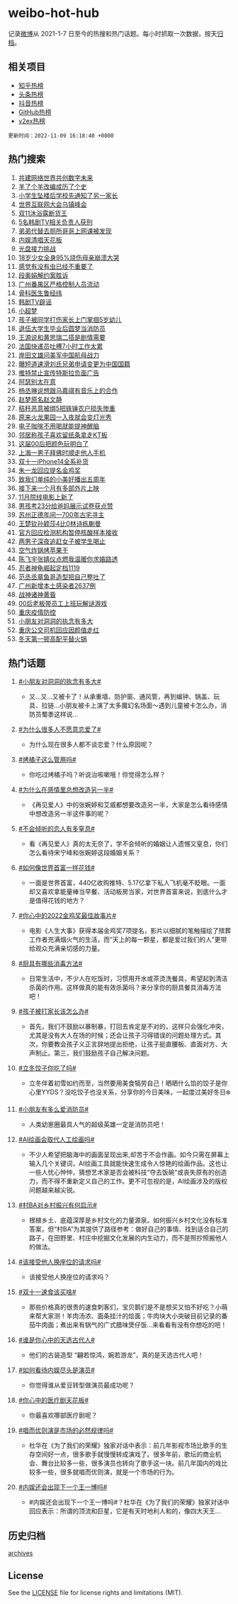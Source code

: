 # weibo-hot-hub

记录[微博](https://www.weibo.com)从 2021-1-7 日至今的热搜和热门话题。每小时抓取一次数据，按天[归档](archives)。

## 相关项目

- [知乎热榜](https://github.com/lonnyzhang423/zhihu-hot-hub)
- [头条热榜](https://github.com/lonnyzhang423/toutiao-hot-hub)
- [抖音热榜](https://github.com/lonnyzhang423/douyin-hot-hub)
- [GitHub热榜](https://github.com/lonnyzhang423/github-hot-hub)
- [v2ex热榜](https://github.com/lonnyzhang423/v2ex-hot-hub)


`更新时间：2022-11-09 16:18:40 +0800`

## 热门搜索

1. [共建网络世界共创数字未来](https://m.weibo.cn/search?containerid=100103type%3D1%26t%3D10%26q%3D%23%E5%85%B1%E5%BB%BA%E7%BD%91%E7%BB%9C%E4%B8%96%E7%95%8C%E5%85%B1%E5%88%9B%E6%95%B0%E5%AD%97%E6%9C%AA%E6%9D%A5%23&stream_entry_id=51&isnewpage=1&extparam=seat%3D1%26c_type%3D51%26filter_type%3Drealtimehot%26pos%3D0%26cate%3D10103%26dgr%3D0%26display_time%3D1667981919%26pre_seqid%3D1667981919201039923265&luicode=10000011&lfid=106003type%253D25%2526t%253D3%2526disable_hot%253D1%2526filter_type%253Drealtimehot)
1. [羊了个羊改编成历了个史](https://m.weibo.cn/search?containerid=100103type%3D1%26t%3D10%26q%3D%23%E7%BE%8A%E4%BA%86%E4%B8%AA%E7%BE%8A%E6%94%B9%E7%BC%96%E6%88%90%E5%8E%86%E4%BA%86%E4%B8%AA%E5%8F%B2%23&stream_entry_id=31&isnewpage=1&extparam=seat%3D1%26c_type%3D31%26filter_type%3Drealtimehot%26pos%3D0%26band_rank%3D1%26q%3D%2523%25E7%25BE%258A%25E4%25BA%2586%25E4%25B8%25AA%25E7%25BE%258A%25E6%2594%25B9%25E7%25BC%2596%25E6%2588%2590%25E5%258E%2586%25E4%25BA%2586%25E4%25B8%25AA%25E5%258F%25B2%2523%26dgr%3D0%26realpos%3D1%26flag%3D1%26cate%3D5001%26lcate%3D5001%26display_time%3D1667981919%26pre_seqid%3D1667981919201039923265&luicode=10000011&lfid=106003type%253D25%2526t%253D3%2526disable_hot%253D1%2526filter_type%253Drealtimehot)
1. [小学生坠楼后学校先通知了另一家长](https://m.weibo.cn/search?containerid=100103type%3D1%26t%3D10%26q%3D%23%E5%B0%8F%E5%AD%A6%E7%94%9F%E5%9D%A0%E6%A5%BC%E5%90%8E%E5%AD%A6%E6%A0%A1%E5%85%88%E9%80%9A%E7%9F%A5%E4%BA%86%E5%8F%A6%E4%B8%80%E5%AE%B6%E9%95%BF%23&stream_entry_id=31&isnewpage=1&extparam=seat%3D1%26c_type%3D31%26filter_type%3Drealtimehot%26pos%3D1%26band_rank%3D2%26q%3D%2523%25E5%25B0%258F%25E5%25AD%25A6%25E7%2594%259F%25E5%259D%25A0%25E6%25A5%25BC%25E5%2590%258E%25E5%25AD%25A6%25E6%25A0%25A1%25E5%2585%2588%25E9%2580%259A%25E7%259F%25A5%25E4%25BA%2586%25E5%258F%25A6%25E4%25B8%2580%25E5%25AE%25B6%25E9%2595%25BF%2523%26dgr%3D0%26realpos%3D2%26flag%3D1%26cate%3D5001%26lcate%3D5001%26display_time%3D1667981919%26pre_seqid%3D1667981919201039923265&luicode=10000011&lfid=106003type%253D25%2526t%253D3%2526disable_hot%253D1%2526filter_type%253Drealtimehot)
1. [世界互联网大会乌镇峰会](https://m.weibo.cn/search?containerid=100103type%3D1%26t%3D10%26q%3D%23%E4%B8%96%E7%95%8C%E4%BA%92%E8%81%94%E7%BD%91%E5%A4%A7%E4%BC%9A%E4%B9%8C%E9%95%87%E5%B3%B0%E4%BC%9A%23&stream_entry_id=31&isnewpage=1&extparam=seat%3D1%26c_type%3D31%26filter_type%3Drealtimehot%26pos%3D2%26band_rank%3D3%26q%3D%2523%25E4%25B8%2596%25E7%2595%258C%25E4%25BA%2592%25E8%2581%2594%25E7%25BD%2591%25E5%25A4%25A7%25E4%25BC%259A%25E4%25B9%258C%25E9%2595%2587%25E5%25B3%25B0%25E4%25BC%259A%2523%26dgr%3D0%26realpos%3D3%26flag%3D1%26cate%3D5001%26lcate%3D5001%26display_time%3D1667981919%26pre_seqid%3D1667981919201039923265&luicode=10000011&lfid=106003type%253D25%2526t%253D3%2526disable_hot%253D1%2526filter_type%253Drealtimehot)
1. [双11沐浴露断货王](https://m.weibo.cn/search?containerid=100103type%3D1%26t%3D10%26q%3D%23%E5%8F%8C11%E6%B2%90%E6%B5%B4%E9%9C%B2%E6%96%AD%E8%B4%A7%E7%8E%8B%23&stream_entry_id=31&isnewpage=1&extparam=seat%3D1%26c_type%3D31%26filter_type%3Drealtimehot%26topic_ad%3D1%26pos%3D3%26band_rank%3D4%26q%3D%2523%25E5%258F%258C11%25E6%25B2%2590%25E6%25B5%25B4%25E9%259C%25B2%25E6%2596%25AD%25E8%25B4%25A7%25E7%258E%258B%2523%26dgr%3D0%26adid%3D170886%26cate%3D5001%26lcate%3D5001%26display_time%3D1667981919%26pre_seqid%3D1667981919201039923265&luicode=10000011&lfid=106003type%253D25%2526t%253D3%2526disable_hot%253D1%2526filter_type%253Drealtimehot)
1. [5名韩剧TV相关负责人获刑](https://m.weibo.cn/search?containerid=100103type%3D1%26t%3D10%26q%3D%235%E5%90%8D%E9%9F%A9%E5%89%A7TV%E7%9B%B8%E5%85%B3%E8%B4%9F%E8%B4%A3%E4%BA%BA%E8%8E%B7%E5%88%91%23&stream_entry_id=31&isnewpage=1&extparam=seat%3D1%26c_type%3D31%26filter_type%3Drealtimehot%26pos%3D4%26band_rank%3D4%26q%3D%25235%25E5%2590%258D%25E9%259F%25A9%25E5%2589%25A7TV%25E7%259B%25B8%25E5%2585%25B3%25E8%25B4%259F%25E8%25B4%25A3%25E4%25BA%25BA%25E8%258E%25B7%25E5%2588%2591%2523%26dgr%3D0%26realpos%3D4%26flag%3D2%26cate%3D5001%26lcate%3D5001%26display_time%3D1667981919%26pre_seqid%3D1667981919201039923265&luicode=10000011&lfid=106003type%253D25%2526t%253D3%2526disable_hot%253D1%2526filter_type%253Drealtimehot)
1. [弟弟代替去厕所哥哥上网课被发现](https://m.weibo.cn/search?containerid=100103type%3D1%26t%3D10%26q%3D%23%E5%BC%9F%E5%BC%9F%E4%BB%A3%E6%9B%BF%E5%8E%BB%E5%8E%95%E6%89%80%E5%93%A5%E5%93%A5%E4%B8%8A%E7%BD%91%E8%AF%BE%E8%A2%AB%E5%8F%91%E7%8E%B0%23&stream_entry_id=31&isnewpage=1&extparam=seat%3D1%26c_type%3D31%26filter_type%3Drealtimehot%26pos%3D5%26band_rank%3D5%26q%3D%2523%25E5%25BC%259F%25E5%25BC%259F%25E4%25BB%25A3%25E6%259B%25BF%25E5%258E%25BB%25E5%258E%2595%25E6%2589%2580%25E5%2593%25A5%25E5%2593%25A5%25E4%25B8%258A%25E7%25BD%2591%25E8%25AF%25BE%25E8%25A2%25AB%25E5%258F%2591%25E7%258E%25B0%2523%26dgr%3D0%26realpos%3D5%26flag%3D1%26cate%3D5001%26lcate%3D5001%26display_time%3D1667981919%26pre_seqid%3D1667981919201039923265&luicode=10000011&lfid=106003type%253D25%2526t%253D3%2526disable_hot%253D1%2526filter_type%253Drealtimehot)
1. [内娱清唱天花板](https://m.weibo.cn/search?containerid=100103type%3D1%26t%3D10%26q%3D%23%E5%86%85%E5%A8%B1%E6%B8%85%E5%94%B1%E5%A4%A9%E8%8A%B1%E6%9D%BF%23&stream_entry_id=31&isnewpage=1&extparam=seat%3D1%26c_type%3D31%26filter_type%3Drealtimehot%26pos%3D6%26band_rank%3D6%26q%3D%2523%25E5%2586%2585%25E5%25A8%25B1%25E6%25B8%2585%25E5%2594%25B1%25E5%25A4%25A9%25E8%258A%25B1%25E6%259D%25BF%2523%26dgr%3D0%26realpos%3D6%26flag%3D0%26cate%3D5001%26lcate%3D5001%26display_time%3D1667981919%26pre_seqid%3D1667981919201039923265&luicode=10000011&lfid=106003type%253D25%2526t%253D3%2526disable_hot%253D1%2526filter_type%253Drealtimehot)
1. [光盘接力挑战](https://m.weibo.cn/search?containerid=100103type%3D1%26t%3D10%26q%3D%23%E5%85%89%E7%9B%98%E6%8E%A5%E5%8A%9B%E6%8C%91%E6%88%98%23&stream_entry_id=31&isnewpage=1&extparam=seat%3D1%26c_type%3D31%26filter_type%3Drealtimehot%26pos%3D7%26band_rank%3D7%26q%3D%2523%25E5%2585%2589%25E7%259B%2598%25E6%258E%25A5%25E5%258A%259B%25E6%258C%2591%25E6%2588%2598%2523%26dgr%3D0%26adid%3D170822%26cate%3D5001%26lcate%3D5001%26display_time%3D1667981919%26pre_seqid%3D1667981919201039923265&luicode=10000011&lfid=106003type%253D25%2526t%253D3%2526disable_hot%253D1%2526filter_type%253Drealtimehot)
1. [18岁少女全身95%烧伤母亲崩溃大哭](https://m.weibo.cn/search?containerid=100103type%3D1%26t%3D10%26q%3D18%E5%B2%81%E5%B0%91%E5%A5%B3%E5%85%A8%E8%BA%AB95%25%E7%83%A7%E4%BC%A4%E6%AF%8D%E4%BA%B2%E5%B4%A9%E6%BA%83%E5%A4%A7%E5%93%AD&stream_entry_id=31&isnewpage=1&extparam=seat%3D1%26c_type%3D31%26filter_type%3Drealtimehot%26pos%3D8%26band_rank%3D7%26q%3D18%25E5%25B2%2581%25E5%25B0%2591%25E5%25A5%25B3%25E5%2585%25A8%25E8%25BA%25AB95%2525%25E7%2583%25A7%25E4%25BC%25A4%25E6%25AF%258D%25E4%25BA%25B2%25E5%25B4%25A9%25E6%25BA%2583%25E5%25A4%25A7%25E5%2593%25AD%26dgr%3D0%26realpos%3D7%26flag%3D0%26cate%3D5001%26lcate%3D5001%26display_time%3D1667981919%26pre_seqid%3D1667981919201039923265&luicode=10000011&lfid=106003type%253D25%2526t%253D3%2526disable_hot%253D1%2526filter_type%253Drealtimehot)
1. [感觉有没有虫已经不重要了](https://m.weibo.cn/search?containerid=100103type%3D1%26t%3D10%26q%3D%23%E6%84%9F%E8%A7%89%E6%9C%89%E6%B2%A1%E6%9C%89%E8%99%AB%E5%B7%B2%E7%BB%8F%E4%B8%8D%E9%87%8D%E8%A6%81%E4%BA%86%23&stream_entry_id=31&isnewpage=1&extparam=seat%3D1%26c_type%3D31%26filter_type%3Drealtimehot%26pos%3D9%26band_rank%3D8%26q%3D%2523%25E6%2584%259F%25E8%25A7%2589%25E6%259C%2589%25E6%25B2%25A1%25E6%259C%2589%25E8%2599%25AB%25E5%25B7%25B2%25E7%25BB%258F%25E4%25B8%258D%25E9%2587%258D%25E8%25A6%2581%25E4%25BA%2586%2523%26dgr%3D0%26realpos%3D8%26flag%3D1%26cate%3D5001%26lcate%3D5001%26display_time%3D1667981919%26pre_seqid%3D1667981919201039923265&luicode=10000011&lfid=106003type%253D25%2526t%253D3%2526disable_hot%253D1%2526filter_type%253Drealtimehot)
1. [段奥娟解约案胜诉](https://m.weibo.cn/search?containerid=100103type%3D1%26t%3D10%26q%3D%23%E6%AE%B5%E5%A5%A5%E5%A8%9F%E8%A7%A3%E7%BA%A6%E6%A1%88%E8%83%9C%E8%AF%89%23&stream_entry_id=31&isnewpage=1&extparam=seat%3D1%26c_type%3D31%26filter_type%3Drealtimehot%26pos%3D10%26band_rank%3D9%26q%3D%2523%25E6%25AE%25B5%25E5%25A5%25A5%25E5%25A8%259F%25E8%25A7%25A3%25E7%25BA%25A6%25E6%25A1%2588%25E8%2583%259C%25E8%25AF%2589%2523%26dgr%3D0%26realpos%3D9%26flag%3D1%26cate%3D5001%26lcate%3D5001%26display_time%3D1667981919%26pre_seqid%3D1667981919201039923265&luicode=10000011&lfid=106003type%253D25%2526t%253D3%2526disable_hot%253D1%2526filter_type%253Drealtimehot)
1. [广州番禺区严格控制人员流动](https://m.weibo.cn/search?containerid=100103type%3D1%26t%3D10%26q%3D%E5%B9%BF%E5%B7%9E%E7%95%AA%E7%A6%BA%E5%8C%BA%E4%B8%A5%E6%A0%BC%E6%8E%A7%E5%88%B6%E4%BA%BA%E5%91%98%E6%B5%81%E5%8A%A8&stream_entry_id=31&isnewpage=1&extparam=seat%3D1%26c_type%3D31%26filter_type%3Drealtimehot%26pos%3D11%26band_rank%3D10%26q%3D%25E5%25B9%25BF%25E5%25B7%259E%25E7%2595%25AA%25E7%25A6%25BA%25E5%258C%25BA%25E4%25B8%25A5%25E6%25A0%25BC%25E6%258E%25A7%25E5%2588%25B6%25E4%25BA%25BA%25E5%2591%2598%25E6%25B5%2581%25E5%258A%25A8%26dgr%3D0%26realpos%3D10%26flag%3D1%26cate%3D5001%26lcate%3D5001%26display_time%3D1667981919%26pre_seqid%3D1667981919201039923265&luicode=10000011&lfid=106003type%253D25%2526t%253D3%2526disable_hot%253D1%2526filter_type%253Drealtimehot)
1. [骨科医生鲁经纬](https://m.weibo.cn/search?containerid=100103type%3D1%26t%3D10%26q%3D%23%E9%AA%A8%E7%A7%91%E5%8C%BB%E7%94%9F%E9%B2%81%E7%BB%8F%E7%BA%AC%23&stream_entry_id=31&isnewpage=1&extparam=seat%3D1%26c_type%3D31%26filter_type%3Drealtimehot%26pos%3D12%26band_rank%3D11%26q%3D%2523%25E9%25AA%25A8%25E7%25A7%2591%25E5%258C%25BB%25E7%2594%259F%25E9%25B2%2581%25E7%25BB%258F%25E7%25BA%25AC%2523%26dgr%3D0%26realpos%3D11%26flag%3D0%26cate%3D5001%26lcate%3D5001%26display_time%3D1667981919%26pre_seqid%3D1667981919201039923265&luicode=10000011&lfid=106003type%253D25%2526t%253D3%2526disable_hot%253D1%2526filter_type%253Drealtimehot)
1. [韩剧TV辟谣](https://m.weibo.cn/search?containerid=100103type%3D1%26t%3D10%26q%3D%23%E9%9F%A9%E5%89%A7TV%E8%BE%9F%E8%B0%A3%23&stream_entry_id=31&isnewpage=1&extparam=seat%3D1%26c_type%3D31%26filter_type%3Drealtimehot%26pos%3D13%26band_rank%3D12%26q%3D%2523%25E9%259F%25A9%25E5%2589%25A7TV%25E8%25BE%259F%25E8%25B0%25A3%2523%26dgr%3D0%26realpos%3D12%26flag%3D0%26cate%3D5001%26lcate%3D5001%26display_time%3D1667981919%26pre_seqid%3D1667981919201039923265&luicode=10000011&lfid=106003type%253D25%2526t%253D3%2526disable_hot%253D1%2526filter_type%253Drealtimehot)
1. [小超梦](https://m.weibo.cn/search?containerid=100103type%3D1%26t%3D10%26q%3D%E5%B0%8F%E8%B6%85%E6%A2%A6&stream_entry_id=31&isnewpage=1&extparam=seat%3D1%26c_type%3D31%26filter_type%3Drealtimehot%26pos%3D14%26band_rank%3D13%26q%3D%25E5%25B0%258F%25E8%25B6%2585%25E6%25A2%25A6%26dgr%3D0%26realpos%3D13%26flag%3D1%26cate%3D5001%26lcate%3D5001%26display_time%3D1667981919%26pre_seqid%3D1667981919201039923265&luicode=10000011&lfid=106003type%253D25%2526t%253D3%2526disable_hot%253D1%2526filter_type%253Drealtimehot)
1. [孩子被同学打伤家长上门掌掴5岁幼儿](https://m.weibo.cn/search?containerid=100103type%3D1%26t%3D10%26q%3D%23%E5%AD%A9%E5%AD%90%E8%A2%AB%E5%90%8C%E5%AD%A6%E6%89%93%E4%BC%A4%E5%AE%B6%E9%95%BF%E4%B8%8A%E9%97%A8%E6%8E%8C%E6%8E%B45%E5%B2%81%E5%B9%BC%E5%84%BF%23&stream_entry_id=31&isnewpage=1&extparam=seat%3D1%26c_type%3D31%26filter_type%3Drealtimehot%26pos%3D15%26band_rank%3D14%26q%3D%2523%25E5%25AD%25A9%25E5%25AD%2590%25E8%25A2%25AB%25E5%2590%258C%25E5%25AD%25A6%25E6%2589%2593%25E4%25BC%25A4%25E5%25AE%25B6%25E9%2595%25BF%25E4%25B8%258A%25E9%2597%25A8%25E6%258E%258C%25E6%258E%25B45%25E5%25B2%2581%25E5%25B9%25BC%25E5%2584%25BF%2523%26dgr%3D0%26realpos%3D14%26flag%3D0%26cate%3D5001%26lcate%3D5001%26display_time%3D1667981919%26pre_seqid%3D1667981919201039923265&luicode=10000011&lfid=106003type%253D25%2526t%253D3%2526disable_hot%253D1%2526filter_type%253Drealtimehot)
1. [退伍大学生毕业后圆梦当消防员](https://m.weibo.cn/search?containerid=100103type%3D1%26t%3D10%26q%3D%23%E9%80%80%E4%BC%8D%E5%A4%A7%E5%AD%A6%E7%94%9F%E6%AF%95%E4%B8%9A%E5%90%8E%E5%9C%86%E6%A2%A6%E5%BD%93%E6%B6%88%E9%98%B2%E5%91%98%23&stream_entry_id=31&isnewpage=1&extparam=seat%3D1%26c_type%3D31%26filter_type%3Drealtimehot%26pos%3D16%26band_rank%3D15%26q%3D%2523%25E9%2580%2580%25E4%25BC%258D%25E5%25A4%25A7%25E5%25AD%25A6%25E7%2594%259F%25E6%25AF%2595%25E4%25B8%259A%25E5%2590%258E%25E5%259C%2586%25E6%25A2%25A6%25E5%25BD%2593%25E6%25B6%2588%25E9%2598%25B2%25E5%2591%2598%2523%26dgr%3D0%26realpos%3D15%26flag%3D0%26adid%3D171388%26cate%3D5001%26lcate%3D5001%26display_time%3D1667981919%26pre_seqid%3D1667981919201039923265&luicode=10000011&lfid=106003type%253D25%2526t%253D3%2526disable_hot%253D1%2526filter_type%253Drealtimehot)
1. [王源说和黄思瑞二搭是剧情需要](https://m.weibo.cn/search?containerid=100103type%3D1%26t%3D10%26q%3D%23%E7%8E%8B%E6%BA%90%E8%AF%B4%E5%92%8C%E9%BB%84%E6%80%9D%E7%91%9E%E4%BA%8C%E6%90%AD%E6%98%AF%E5%89%A7%E6%83%85%E9%9C%80%E8%A6%81%23&stream_entry_id=31&isnewpage=1&extparam=seat%3D1%26c_type%3D31%26filter_type%3Drealtimehot%26pos%3D17%26band_rank%3D16%26q%3D%2523%25E7%258E%258B%25E6%25BA%2590%25E8%25AF%25B4%25E5%2592%258C%25E9%25BB%2584%25E6%2580%259D%25E7%2591%259E%25E4%25BA%258C%25E6%2590%25AD%25E6%2598%25AF%25E5%2589%25A7%25E6%2583%2585%25E9%259C%2580%25E8%25A6%2581%2523%26dgr%3D0%26realpos%3D16%26flag%3D1%26cate%3D5001%26lcate%3D5001%26display_time%3D1667981919%26pre_seqid%3D1667981919201039923265&luicode=10000011&lfid=106003type%253D25%2526t%253D3%2526disable_hot%253D1%2526filter_type%253Drealtimehot)
1. [法国快递员吐槽7小时工作太累](https://m.weibo.cn/search?containerid=100103type%3D1%26t%3D10%26q%3D%23%E6%B3%95%E5%9B%BD%E5%BF%AB%E9%80%92%E5%91%98%E5%90%90%E6%A7%BD7%E5%B0%8F%E6%97%B6%E5%B7%A5%E4%BD%9C%E5%A4%AA%E7%B4%AF%23&stream_entry_id=31&isnewpage=1&extparam=seat%3D1%26c_type%3D31%26filter_type%3Drealtimehot%26pos%3D18%26band_rank%3D17%26q%3D%2523%25E6%25B3%2595%25E5%259B%25BD%25E5%25BF%25AB%25E9%2580%2592%25E5%2591%2598%25E5%2590%2590%25E6%25A7%25BD7%25E5%25B0%258F%25E6%2597%25B6%25E5%25B7%25A5%25E4%25BD%259C%25E5%25A4%25AA%25E7%25B4%25AF%2523%26dgr%3D0%26realpos%3D17%26flag%3D0%26cate%3D5001%26lcate%3D5001%26display_time%3D1667981919%26pre_seqid%3D1667981919201039923265&luicode=10000011&lfid=106003type%253D25%2526t%253D3%2526disable_hot%253D1%2526filter_type%253Drealtimehot)
1. [岸田文雄问美军中国航母战力](https://m.weibo.cn/search?containerid=100103type%3D1%26t%3D10%26q%3D%23%E5%B2%B8%E7%94%B0%E6%96%87%E9%9B%84%E9%97%AE%E7%BE%8E%E5%86%9B%E4%B8%AD%E5%9B%BD%E8%88%AA%E6%AF%8D%E6%88%98%E5%8A%9B%23&stream_entry_id=31&isnewpage=1&extparam=seat%3D1%26c_type%3D31%26filter_type%3Drealtimehot%26pos%3D19%26band_rank%3D18%26q%3D%2523%25E5%25B2%25B8%25E7%2594%25B0%25E6%2596%2587%25E9%259B%2584%25E9%2597%25AE%25E7%25BE%258E%25E5%2586%259B%25E4%25B8%25AD%25E5%259B%25BD%25E8%2588%25AA%25E6%25AF%258D%25E6%2588%2598%25E5%258A%259B%2523%26dgr%3D0%26realpos%3D18%26flag%3D0%26cate%3D5001%26lcate%3D5001%26display_time%3D1667981919%26pre_seqid%3D1667981919201039923265&luicode=10000011&lfid=106003type%253D25%2526t%253D3%2526disable_hot%253D1%2526filter_type%253Drealtimehot)
1. [曝短道速滑刘氏兄弟申请变更为中国国籍](https://m.weibo.cn/search?containerid=100103type%3D1%26t%3D10%26q%3D%23%E6%9B%9D%E7%9F%AD%E9%81%93%E9%80%9F%E6%BB%91%E5%88%98%E6%B0%8F%E5%85%84%E5%BC%9F%E7%94%B3%E8%AF%B7%E5%8F%98%E6%9B%B4%E4%B8%BA%E4%B8%AD%E5%9B%BD%E5%9B%BD%E7%B1%8D%23&stream_entry_id=31&isnewpage=1&extparam=seat%3D1%26c_type%3D31%26filter_type%3Drealtimehot%26pos%3D20%26band_rank%3D19%26q%3D%2523%25E6%259B%259D%25E7%259F%25AD%25E9%2581%2593%25E9%2580%259F%25E6%25BB%2591%25E5%2588%2598%25E6%25B0%258F%25E5%2585%2584%25E5%25BC%259F%25E7%2594%25B3%25E8%25AF%25B7%25E5%258F%2598%25E6%259B%25B4%25E4%25B8%25BA%25E4%25B8%25AD%25E5%259B%25BD%25E5%259B%25BD%25E7%25B1%258D%2523%26dgr%3D0%26realpos%3D19%26flag%3D0%26cate%3D5001%26lcate%3D5001%26display_time%3D1667981919%26pre_seqid%3D1667981919201039923265&luicode=10000011&lfid=106003type%253D25%2526t%253D3%2526disable_hot%253D1%2526filter_type%253Drealtimehot)
1. [推特禁止宣传特斯拉负面广告](https://m.weibo.cn/search?containerid=100103type%3D1%26t%3D10%26q%3D%23%E6%8E%A8%E7%89%B9%E7%A6%81%E6%AD%A2%E5%AE%A3%E4%BC%A0%E7%89%B9%E6%96%AF%E6%8B%89%E8%B4%9F%E9%9D%A2%E5%B9%BF%E5%91%8A%23&stream_entry_id=31&isnewpage=1&extparam=seat%3D1%26c_type%3D31%26filter_type%3Drealtimehot%26pos%3D21%26band_rank%3D20%26q%3D%2523%25E6%258E%25A8%25E7%2589%25B9%25E7%25A6%2581%25E6%25AD%25A2%25E5%25AE%25A3%25E4%25BC%25A0%25E7%2589%25B9%25E6%2596%25AF%25E6%258B%2589%25E8%25B4%259F%25E9%259D%25A2%25E5%25B9%25BF%25E5%2591%258A%2523%26dgr%3D0%26realpos%3D20%26flag%3D0%26cate%3D5001%26lcate%3D5001%26display_time%3D1667981919%26pre_seqid%3D1667981919201039923265&luicode=10000011&lfid=106003type%253D25%2526t%253D3%2526disable_hot%253D1%2526filter_type%253Drealtimehot)
1. [阿瑟别太在意](https://m.weibo.cn/search?containerid=100103type%3D1%26t%3D10%26q%3D%23%E9%98%BF%E7%91%9F%E5%88%AB%E5%A4%AA%E5%9C%A8%E6%84%8F%23&stream_entry_id=31&isnewpage=1&extparam=seat%3D1%26c_type%3D31%26filter_type%3Drealtimehot%26pos%3D22%26band_rank%3D21%26q%3D%2523%25E9%2598%25BF%25E7%2591%259F%25E5%2588%25AB%25E5%25A4%25AA%25E5%259C%25A8%25E6%2584%258F%2523%26dgr%3D0%26realpos%3D21%26flag%3D1%26cate%3D5001%26lcate%3D5001%26display_time%3D1667981919%26pre_seqid%3D1667981919201039923265&luicode=10000011&lfid=106003type%253D25%2526t%253D3%2526disable_hot%253D1%2526filter_type%253Drealtimehot)
1. [杨丞琳说想跟马嘉祺有音乐上的合作](https://m.weibo.cn/search?containerid=100103type%3D1%26t%3D10%26q%3D%23%E6%9D%A8%E4%B8%9E%E7%90%B3%E8%AF%B4%E6%83%B3%E8%B7%9F%E9%A9%AC%E5%98%89%E7%A5%BA%E6%9C%89%E9%9F%B3%E4%B9%90%E4%B8%8A%E7%9A%84%E5%90%88%E4%BD%9C%23&stream_entry_id=31&isnewpage=1&extparam=seat%3D1%26c_type%3D31%26filter_type%3Drealtimehot%26pos%3D23%26band_rank%3D22%26q%3D%2523%25E6%259D%25A8%25E4%25B8%259E%25E7%2590%25B3%25E8%25AF%25B4%25E6%2583%25B3%25E8%25B7%259F%25E9%25A9%25AC%25E5%2598%2589%25E7%25A5%25BA%25E6%259C%2589%25E9%259F%25B3%25E4%25B9%2590%25E4%25B8%258A%25E7%259A%2584%25E5%2590%2588%25E4%25BD%259C%2523%26dgr%3D0%26realpos%3D22%26flag%3D1%26cate%3D5001%26lcate%3D5001%26display_time%3D1667981919%26pre_seqid%3D1667981919201039923265&luicode=10000011&lfid=106003type%253D25%2526t%253D3%2526disable_hot%253D1%2526filter_type%253Drealtimehot)
1. [赵梦原名赵文静](https://m.weibo.cn/search?containerid=100103type%3D1%26t%3D10%26q%3D%23%E8%B5%B5%E6%A2%A6%E5%8E%9F%E5%90%8D%E8%B5%B5%E6%96%87%E9%9D%99%23&stream_entry_id=31&isnewpage=1&extparam=seat%3D1%26c_type%3D31%26filter_type%3Drealtimehot%26pos%3D24%26band_rank%3D23%26q%3D%2523%25E8%25B5%25B5%25E6%25A2%25A6%25E5%258E%259F%25E5%2590%258D%25E8%25B5%25B5%25E6%2596%2587%25E9%259D%2599%2523%26dgr%3D0%26realpos%3D23%26flag%3D1%26cate%3D5001%26lcate%3D5001%26display_time%3D1667981919%26pre_seqid%3D1667981919201039923265&luicode=10000011&lfid=106003type%253D25%2526t%253D3%2526disable_hot%253D1%2526filter_type%253Drealtimehot)
1. [秸秆恶意被绑5把铁锤农户损失惨重](https://m.weibo.cn/search?containerid=100103type%3D1%26t%3D10%26q%3D%23%E7%A7%B8%E7%A7%86%E6%81%B6%E6%84%8F%E8%A2%AB%E7%BB%915%E6%8A%8A%E9%93%81%E9%94%A4%E5%86%9C%E6%88%B7%E6%8D%9F%E5%A4%B1%E6%83%A8%E9%87%8D%23&stream_entry_id=31&isnewpage=1&extparam=seat%3D1%26c_type%3D31%26filter_type%3Drealtimehot%26pos%3D25%26band_rank%3D24%26q%3D%2523%25E7%25A7%25B8%25E7%25A7%2586%25E6%2581%25B6%25E6%2584%258F%25E8%25A2%25AB%25E7%25BB%25915%25E6%258A%258A%25E9%2593%2581%25E9%2594%25A4%25E5%2586%259C%25E6%2588%25B7%25E6%258D%259F%25E5%25A4%25B1%25E6%2583%25A8%25E9%2587%258D%2523%26dgr%3D0%26realpos%3D24%26flag%3D0%26cate%3D5001%26lcate%3D5001%26display_time%3D1667981919%26pre_seqid%3D1667981919201039923265&luicode=10000011&lfid=106003type%253D25%2526t%253D3%2526disable_hot%253D1%2526filter_type%253Drealtimehot)
1. [原来火龙果园一入夜就会变灯光秀](https://m.weibo.cn/search?containerid=100103type%3D1%26t%3D10%26q%3D%23%E5%8E%9F%E6%9D%A5%E7%81%AB%E9%BE%99%E6%9E%9C%E5%9B%AD%E4%B8%80%E5%85%A5%E5%A4%9C%E5%B0%B1%E4%BC%9A%E5%8F%98%E7%81%AF%E5%85%89%E7%A7%80%23&stream_entry_id=31&isnewpage=1&extparam=seat%3D1%26c_type%3D31%26filter_type%3Drealtimehot%26pos%3D26%26band_rank%3D25%26q%3D%2523%25E5%258E%259F%25E6%259D%25A5%25E7%2581%25AB%25E9%25BE%2599%25E6%259E%259C%25E5%259B%25AD%25E4%25B8%2580%25E5%2585%25A5%25E5%25A4%259C%25E5%25B0%25B1%25E4%25BC%259A%25E5%258F%2598%25E7%2581%25AF%25E5%2585%2589%25E7%25A7%2580%2523%26dgr%3D0%26realpos%3D25%26flag%3D0%26cate%3D5001%26lcate%3D5001%26display_time%3D1667981919%26pre_seqid%3D1667981919201039923265&luicode=10000011&lfid=106003type%253D25%2526t%253D3%2526disable_hot%253D1%2526filter_type%253Drealtimehot)
1. [电子咖啡不用喝就能提神醒脑](https://m.weibo.cn/search?containerid=100103type%3D1%26t%3D10%26q%3D%23%E7%94%B5%E5%AD%90%E5%92%96%E5%95%A1%E4%B8%8D%E7%94%A8%E5%96%9D%E5%B0%B1%E8%83%BD%E6%8F%90%E7%A5%9E%E9%86%92%E8%84%91%23&stream_entry_id=31&isnewpage=1&extparam=seat%3D1%26c_type%3D31%26filter_type%3Drealtimehot%26pos%3D27%26band_rank%3D26%26q%3D%2523%25E7%2594%25B5%25E5%25AD%2590%25E5%2592%2596%25E5%2595%25A1%25E4%25B8%258D%25E7%2594%25A8%25E5%2596%259D%25E5%25B0%25B1%25E8%2583%25BD%25E6%258F%2590%25E7%25A5%259E%25E9%2586%2592%25E8%2584%2591%2523%26dgr%3D0%26realpos%3D26%26flag%3D1%26cate%3D5001%26lcate%3D5001%26display_time%3D1667981919%26pre_seqid%3D1667981919201039923265&luicode=10000011&lfid=106003type%253D25%2526t%253D3%2526disable_hot%253D1%2526filter_type%253Drealtimehot)
1. [邻居称孩子喜欢留纸条拿走KT板](https://m.weibo.cn/search?containerid=100103type%3D1%26t%3D10%26q%3D%23%E9%82%BB%E5%B1%85%E7%A7%B0%E5%AD%A9%E5%AD%90%E5%96%9C%E6%AC%A2%E7%95%99%E7%BA%B8%E6%9D%A1%E6%8B%BF%E8%B5%B0KT%E6%9D%BF%23&stream_entry_id=31&isnewpage=1&extparam=seat%3D1%26c_type%3D31%26filter_type%3Drealtimehot%26pos%3D28%26band_rank%3D27%26q%3D%2523%25E9%2582%25BB%25E5%25B1%2585%25E7%25A7%25B0%25E5%25AD%25A9%25E5%25AD%2590%25E5%2596%259C%25E6%25AC%25A2%25E7%2595%2599%25E7%25BA%25B8%25E6%259D%25A1%25E6%258B%25BF%25E8%25B5%25B0KT%25E6%259D%25BF%2523%26dgr%3D0%26realpos%3D27%26flag%3D1%26cate%3D5001%26lcate%3D5001%26display_time%3D1667981919%26pre_seqid%3D1667981919201039923265&luicode=10000011&lfid=106003type%253D25%2526t%253D3%2526disable_hot%253D1%2526filter_type%253Drealtimehot)
1. [这届00后把颜色玩明白了](https://m.weibo.cn/search?containerid=100103type%3D1%26t%3D10%26q%3D%23%E8%BF%99%E5%B1%8A00%E5%90%8E%E6%8A%8A%E9%A2%9C%E8%89%B2%E7%8E%A9%E6%98%8E%E7%99%BD%E4%BA%86%23&stream_entry_id=31&isnewpage=1&extparam=seat%3D1%26c_type%3D31%26filter_type%3Drealtimehot%26pos%3D29%26band_rank%3D28%26q%3D%2523%25E8%25BF%2599%25E5%25B1%258A00%25E5%2590%258E%25E6%258A%258A%25E9%25A2%259C%25E8%2589%25B2%25E7%258E%25A9%25E6%2598%258E%25E7%2599%25BD%25E4%25BA%2586%2523%26dgr%3D0%26realpos%3D28%26flag%3D1%26cate%3D5001%26lcate%3D5001%26display_time%3D1667981919%26pre_seqid%3D1667981919201039923265&luicode=10000011&lfid=106003type%253D25%2526t%253D3%2526disable_hot%253D1%2526filter_type%253Drealtimehot)
1. [上海一男子拜佛时顺走他人手机](https://m.weibo.cn/search?containerid=100103type%3D1%26t%3D10%26q%3D%23%E4%B8%8A%E6%B5%B7%E4%B8%80%E7%94%B7%E5%AD%90%E6%8B%9C%E4%BD%9B%E6%97%B6%E9%A1%BA%E8%B5%B0%E4%BB%96%E4%BA%BA%E6%89%8B%E6%9C%BA%23&stream_entry_id=31&isnewpage=1&extparam=seat%3D1%26c_type%3D31%26filter_type%3Drealtimehot%26pos%3D30%26band_rank%3D29%26q%3D%2523%25E4%25B8%258A%25E6%25B5%25B7%25E4%25B8%2580%25E7%2594%25B7%25E5%25AD%2590%25E6%258B%259C%25E4%25BD%259B%25E6%2597%25B6%25E9%25A1%25BA%25E8%25B5%25B0%25E4%25BB%2596%25E4%25BA%25BA%25E6%2589%258B%25E6%259C%25BA%2523%26dgr%3D0%26realpos%3D29%26flag%3D1%26cate%3D5001%26lcate%3D5001%26display_time%3D1667981919%26pre_seqid%3D1667981919201039923265&luicode=10000011&lfid=106003type%253D25%2526t%253D3%2526disable_hot%253D1%2526filter_type%253Drealtimehot)
1. [双十一iPhone14全系补货](https://m.weibo.cn/search?containerid=100103type%3D1%26t%3D10%26q%3D%23%E5%8F%8C%E5%8D%81%E4%B8%80iPhone14%E5%85%A8%E7%B3%BB%E8%A1%A5%E8%B4%A7%23&stream_entry_id=31&isnewpage=1&extparam=seat%3D1%26c_type%3D31%26filter_type%3Drealtimehot%26pos%3D31%26band_rank%3D30%26q%3D%2523%25E5%258F%258C%25E5%258D%2581%25E4%25B8%2580iPhone14%25E5%2585%25A8%25E7%25B3%25BB%25E8%25A1%25A5%25E8%25B4%25A7%2523%26dgr%3D0%26realpos%3D30%26flag%3D0%26cate%3D5001%26lcate%3D5001%26display_time%3D1667981919%26pre_seqid%3D1667981919201039923265&luicode=10000011&lfid=106003type%253D25%2526t%253D3%2526disable_hot%253D1%2526filter_type%253Drealtimehot)
1. [朱一龙回应提名金鸡奖](https://m.weibo.cn/search?containerid=100103type%3D1%26t%3D10%26q%3D%23%E6%9C%B1%E4%B8%80%E9%BE%99%E5%9B%9E%E5%BA%94%E6%8F%90%E5%90%8D%E9%87%91%E9%B8%A1%E5%A5%96%23&stream_entry_id=31&isnewpage=1&extparam=seat%3D1%26c_type%3D31%26filter_type%3Drealtimehot%26pos%3D32%26band_rank%3D31%26q%3D%2523%25E6%259C%25B1%25E4%25B8%2580%25E9%25BE%2599%25E5%259B%259E%25E5%25BA%2594%25E6%258F%2590%25E5%2590%258D%25E9%2587%2591%25E9%25B8%25A1%25E5%25A5%2596%2523%26dgr%3D0%26realpos%3D31%26flag%3D0%26cate%3D5001%26lcate%3D5001%26display_time%3D1667981919%26pre_seqid%3D1667981919201039923265&luicode=10000011&lfid=106003type%253D25%2526t%253D3%2526disable_hot%253D1%2526filter_type%253Drealtimehot)
1. [致我们单纯的小美好播出五周年](https://m.weibo.cn/search?containerid=100103type%3D1%26t%3D10%26q%3D%23%E8%87%B4%E6%88%91%E4%BB%AC%E5%8D%95%E7%BA%AF%E7%9A%84%E5%B0%8F%E7%BE%8E%E5%A5%BD%E6%92%AD%E5%87%BA%E4%BA%94%E5%91%A8%E5%B9%B4%23&stream_entry_id=31&isnewpage=1&extparam=seat%3D1%26c_type%3D31%26filter_type%3Drealtimehot%26pos%3D33%26band_rank%3D32%26q%3D%2523%25E8%2587%25B4%25E6%2588%2591%25E4%25BB%25AC%25E5%258D%2595%25E7%25BA%25AF%25E7%259A%2584%25E5%25B0%258F%25E7%25BE%258E%25E5%25A5%25BD%25E6%2592%25AD%25E5%2587%25BA%25E4%25BA%2594%25E5%2591%25A8%25E5%25B9%25B4%2523%26dgr%3D0%26realpos%3D32%26flag%3D1%26cate%3D5001%26lcate%3D5001%26display_time%3D1667981919%26pre_seqid%3D1667981919201039923265&luicode=10000011&lfid=106003type%253D25%2526t%253D3%2526disable_hot%253D1%2526filter_type%253Drealtimehot)
1. [接下来一个月有多部外片上映](https://m.weibo.cn/search?containerid=100103type%3D1%26t%3D10%26q%3D%23%E6%8E%A5%E4%B8%8B%E6%9D%A5%E4%B8%80%E4%B8%AA%E6%9C%88%E6%9C%89%E5%A4%9A%E9%83%A8%E5%A4%96%E7%89%87%E4%B8%8A%E6%98%A0%23&stream_entry_id=31&isnewpage=1&extparam=seat%3D1%26c_type%3D31%26filter_type%3Drealtimehot%26pos%3D34%26band_rank%3D33%26q%3D%2523%25E6%258E%25A5%25E4%25B8%258B%25E6%259D%25A5%25E4%25B8%2580%25E4%25B8%25AA%25E6%259C%2588%25E6%259C%2589%25E5%25A4%259A%25E9%2583%25A8%25E5%25A4%2596%25E7%2589%2587%25E4%25B8%258A%25E6%2598%25A0%2523%26dgr%3D0%26realpos%3D33%26flag%3D1%26cate%3D5001%26lcate%3D5001%26display_time%3D1667981919%26pre_seqid%3D1667981919201039923265&luicode=10000011&lfid=106003type%253D25%2526t%253D3%2526disable_hot%253D1%2526filter_type%253Drealtimehot)
1. [11月院线电影上新了](https://m.weibo.cn/search?containerid=100103type%3D1%26t%3D10%26q%3D%2311%E6%9C%88%E9%99%A2%E7%BA%BF%E7%94%B5%E5%BD%B1%E4%B8%8A%E6%96%B0%E4%BA%86%23&stream_entry_id=31&isnewpage=1&extparam=seat%3D1%26c_type%3D31%26filter_type%3Drealtimehot%26pos%3D35%26band_rank%3D34%26q%3D%252311%25E6%259C%2588%25E9%2599%25A2%25E7%25BA%25BF%25E7%2594%25B5%25E5%25BD%25B1%25E4%25B8%258A%25E6%2596%25B0%25E4%25BA%2586%2523%26dgr%3D0%26realpos%3D34%26flag%3D1%26cate%3D5001%26lcate%3D5001%26display_time%3D1667981919%26pre_seqid%3D1667981919201039923265&luicode=10000011&lfid=106003type%253D25%2526t%253D3%2526disable_hot%253D1%2526filter_type%253Drealtimehot)
1. [男孩考23分给爸妈展示试卷获点赞](https://m.weibo.cn/search?containerid=100103type%3D1%26t%3D10%26q%3D%23%E7%94%B7%E5%AD%A9%E8%80%8323%E5%88%86%E7%BB%99%E7%88%B8%E5%A6%88%E5%B1%95%E7%A4%BA%E8%AF%95%E5%8D%B7%E8%8E%B7%E7%82%B9%E8%B5%9E%23&stream_entry_id=31&isnewpage=1&extparam=seat%3D1%26c_type%3D31%26filter_type%3Drealtimehot%26pos%3D36%26band_rank%3D35%26q%3D%2523%25E7%2594%25B7%25E5%25AD%25A9%25E8%2580%258323%25E5%2588%2586%25E7%25BB%2599%25E7%2588%25B8%25E5%25A6%2588%25E5%25B1%2595%25E7%25A4%25BA%25E8%25AF%2595%25E5%258D%25B7%25E8%258E%25B7%25E7%2582%25B9%25E8%25B5%259E%2523%26dgr%3D0%26realpos%3D35%26flag%3D0%26cate%3D5001%26lcate%3D5001%26display_time%3D1667981919%26pre_seqid%3D1667981919201039923265&luicode=10000011&lfid=106003type%253D25%2526t%253D3%2526disable_hot%253D1%2526filter_type%253Drealtimehot)
1. [苏州正德年间一700年古宅寻主](https://m.weibo.cn/search?containerid=100103type%3D1%26t%3D10%26q%3D%23%E8%8B%8F%E5%B7%9E%E6%AD%A3%E5%BE%B7%E5%B9%B4%E9%97%B4%E4%B8%80700%E5%B9%B4%E5%8F%A4%E5%AE%85%E5%AF%BB%E4%B8%BB%23&stream_entry_id=31&isnewpage=1&extparam=seat%3D1%26c_type%3D31%26filter_type%3Drealtimehot%26pos%3D37%26band_rank%3D36%26q%3D%2523%25E8%258B%258F%25E5%25B7%259E%25E6%25AD%25A3%25E5%25BE%25B7%25E5%25B9%25B4%25E9%2597%25B4%25E4%25B8%2580700%25E5%25B9%25B4%25E5%258F%25A4%25E5%25AE%2585%25E5%25AF%25BB%25E4%25B8%25BB%2523%26dgr%3D0%26realpos%3D36%26flag%3D0%26cate%3D5001%26lcate%3D5001%26display_time%3D1667981919%26pre_seqid%3D1667981919201039923265&luicode=10000011&lfid=106003type%253D25%2526t%253D3%2526disable_hot%253D1%2526filter_type%253Drealtimehot)
1. [王楚钦孙颖莎4比0林诗栋蒯曼](https://m.weibo.cn/search?containerid=100103type%3D1%26t%3D10%26q%3D%23%E7%8E%8B%E6%A5%9A%E9%92%A6%E5%AD%99%E9%A2%96%E8%8E%8E4%E6%AF%940%E6%9E%97%E8%AF%97%E6%A0%8B%E8%92%AF%E6%9B%BC%23&stream_entry_id=31&isnewpage=1&extparam=seat%3D1%26c_type%3D31%26filter_type%3Drealtimehot%26pos%3D38%26band_rank%3D37%26q%3D%2523%25E7%258E%258B%25E6%25A5%259A%25E9%2592%25A6%25E5%25AD%2599%25E9%25A2%2596%25E8%258E%258E4%25E6%25AF%25940%25E6%259E%2597%25E8%25AF%2597%25E6%25A0%258B%25E8%2592%25AF%25E6%259B%25BC%2523%26dgr%3D0%26realpos%3D37%26flag%3D0%26cate%3D5001%26lcate%3D5001%26display_time%3D1667981919%26pre_seqid%3D1667981919201039923265&luicode=10000011&lfid=106003type%253D25%2526t%253D3%2526disable_hot%253D1%2526filter_type%253Drealtimehot)
1. [官方回应检测机构暂停核酸样本接收](https://m.weibo.cn/search?containerid=100103type%3D1%26t%3D10%26q%3D%23%E5%AE%98%E6%96%B9%E5%9B%9E%E5%BA%94%E6%A3%80%E6%B5%8B%E6%9C%BA%E6%9E%84%E6%9A%82%E5%81%9C%E6%A0%B8%E9%85%B8%E6%A0%B7%E6%9C%AC%E6%8E%A5%E6%94%B6%23&stream_entry_id=31&isnewpage=1&extparam=seat%3D1%26c_type%3D31%26filter_type%3Drealtimehot%26pos%3D39%26band_rank%3D38%26q%3D%2523%25E5%25AE%2598%25E6%2596%25B9%25E5%259B%259E%25E5%25BA%2594%25E6%25A3%2580%25E6%25B5%258B%25E6%259C%25BA%25E6%259E%2584%25E6%259A%2582%25E5%2581%259C%25E6%25A0%25B8%25E9%2585%25B8%25E6%25A0%25B7%25E6%259C%25AC%25E6%258E%25A5%25E6%2594%25B6%2523%26dgr%3D0%26realpos%3D38%26flag%3D0%26cate%3D5001%26lcate%3D5001%26display_time%3D1667981919%26pre_seqid%3D1667981919201039923265&luicode=10000011&lfid=106003type%253D25%2526t%253D3%2526disable_hot%253D1%2526filter_type%253Drealtimehot)
1. [两男子深夜追赶女子被学生喝止](https://m.weibo.cn/search?containerid=100103type%3D1%26t%3D10%26q%3D%23%E4%B8%A4%E7%94%B7%E5%AD%90%E6%B7%B1%E5%A4%9C%E8%BF%BD%E8%B5%B6%E5%A5%B3%E5%AD%90%E8%A2%AB%E5%AD%A6%E7%94%9F%E5%96%9D%E6%AD%A2%23&stream_entry_id=31&isnewpage=1&extparam=seat%3D1%26c_type%3D31%26filter_type%3Drealtimehot%26pos%3D40%26band_rank%3D39%26q%3D%2523%25E4%25B8%25A4%25E7%2594%25B7%25E5%25AD%2590%25E6%25B7%25B1%25E5%25A4%259C%25E8%25BF%25BD%25E8%25B5%25B6%25E5%25A5%25B3%25E5%25AD%2590%25E8%25A2%25AB%25E5%25AD%25A6%25E7%2594%259F%25E5%2596%259D%25E6%25AD%25A2%2523%26dgr%3D0%26realpos%3D39%26flag%3D0%26cate%3D5001%26lcate%3D5001%26display_time%3D1667981919%26pre_seqid%3D1667981919201039923265&luicode=10000011&lfid=106003type%253D25%2526t%253D3%2526disable_hot%253D1%2526filter_type%253Drealtimehot)
1. [空气炸锅烤苹果干](https://m.weibo.cn/search?containerid=100103type%3D1%26t%3D10%26q%3D%23%E7%A9%BA%E6%B0%94%E7%82%B8%E9%94%85%E7%83%A4%E8%8B%B9%E6%9E%9C%E5%B9%B2%23&stream_entry_id=31&isnewpage=1&extparam=seat%3D1%26c_type%3D31%26filter_type%3Drealtimehot%26pos%3D41%26band_rank%3D40%26q%3D%2523%25E7%25A9%25BA%25E6%25B0%2594%25E7%2582%25B8%25E9%2594%2585%25E7%2583%25A4%25E8%258B%25B9%25E6%259E%259C%25E5%25B9%25B2%2523%26dgr%3D0%26realpos%3D40%26flag%3D0%26cate%3D5001%26lcate%3D5001%26display_time%3D1667981919%26pre_seqid%3D1667981919201039923265&luicode=10000011&lfid=106003type%253D25%2526t%253D3%2526disable_hot%253D1%2526filter_type%253Drealtimehot)
1. [陈飞宇张婧仪点燃我温暖你求婚路透](https://m.weibo.cn/search?containerid=100103type%3D1%26t%3D10%26q%3D%23%E9%99%88%E9%A3%9E%E5%AE%87%E5%BC%A0%E5%A9%A7%E4%BB%AA%E7%82%B9%E7%87%83%E6%88%91%E6%B8%A9%E6%9A%96%E4%BD%A0%E6%B1%82%E5%A9%9A%E8%B7%AF%E9%80%8F%23&stream_entry_id=31&isnewpage=1&extparam=seat%3D1%26c_type%3D31%26filter_type%3Drealtimehot%26pos%3D42%26band_rank%3D41%26q%3D%2523%25E9%2599%2588%25E9%25A3%259E%25E5%25AE%2587%25E5%25BC%25A0%25E5%25A9%25A7%25E4%25BB%25AA%25E7%2582%25B9%25E7%2587%2583%25E6%2588%2591%25E6%25B8%25A9%25E6%259A%2596%25E4%25BD%25A0%25E6%25B1%2582%25E5%25A9%259A%25E8%25B7%25AF%25E9%2580%258F%2523%26dgr%3D0%26realpos%3D41%26flag%3D1%26cate%3D5001%26lcate%3D5001%26display_time%3D1667981919%26pre_seqid%3D1667981919201039923265&luicode=10000011&lfid=106003type%253D25%2526t%253D3%2526disable_hot%253D1%2526filter_type%253Drealtimehot)
1. [忍者神龟崛起定档1119](https://m.weibo.cn/search?containerid=100103type%3D1%26t%3D10%26q%3D%23%E5%BF%8D%E8%80%85%E7%A5%9E%E9%BE%9F%E5%B4%9B%E8%B5%B7%E5%AE%9A%E6%A1%A31119%23&stream_entry_id=31&isnewpage=1&extparam=seat%3D1%26c_type%3D31%26filter_type%3Drealtimehot%26pos%3D43%26band_rank%3D42%26q%3D%2523%25E5%25BF%258D%25E8%2580%2585%25E7%25A5%259E%25E9%25BE%259F%25E5%25B4%259B%25E8%25B5%25B7%25E5%25AE%259A%25E6%25A1%25A31119%2523%26dgr%3D0%26realpos%3D42%26flag%3D1%26cate%3D5001%26lcate%3D5001%26display_time%3D1667981919%26pre_seqid%3D1667981919201039923265&luicode=10000011&lfid=106003type%253D25%2526t%253D3%2526disable_hot%253D1%2526filter_type%253Drealtimehot)
1. [范丞丞章鱼哥造型把自己整吐了](https://m.weibo.cn/search?containerid=100103type%3D1%26t%3D10%26q%3D%23%E8%8C%83%E4%B8%9E%E4%B8%9E%E7%AB%A0%E9%B1%BC%E5%93%A5%E9%80%A0%E5%9E%8B%E6%8A%8A%E8%87%AA%E5%B7%B1%E6%95%B4%E5%90%90%E4%BA%86%23&stream_entry_id=31&isnewpage=1&extparam=seat%3D1%26c_type%3D31%26filter_type%3Drealtimehot%26pos%3D44%26band_rank%3D43%26q%3D%2523%25E8%258C%2583%25E4%25B8%259E%25E4%25B8%259E%25E7%25AB%25A0%25E9%25B1%25BC%25E5%2593%25A5%25E9%2580%25A0%25E5%259E%258B%25E6%258A%258A%25E8%2587%25AA%25E5%25B7%25B1%25E6%2595%25B4%25E5%2590%2590%25E4%25BA%2586%2523%26dgr%3D0%26realpos%3D43%26flag%3D0%26cate%3D5001%26lcate%3D5001%26display_time%3D1667981919%26pre_seqid%3D1667981919201039923265&luicode=10000011&lfid=106003type%253D25%2526t%253D3%2526disable_hot%253D1%2526filter_type%253Drealtimehot)
1. [广州新增本土感染者2637例](https://m.weibo.cn/search?containerid=100103type%3D1%26t%3D10%26q%3D%23%E5%B9%BF%E5%B7%9E%E6%96%B0%E5%A2%9E%E6%9C%AC%E5%9C%9F%E6%84%9F%E6%9F%93%E8%80%852637%E4%BE%8B%23&stream_entry_id=31&isnewpage=1&extparam=seat%3D1%26c_type%3D31%26filter_type%3Drealtimehot%26pos%3D45%26band_rank%3D44%26q%3D%2523%25E5%25B9%25BF%25E5%25B7%259E%25E6%2596%25B0%25E5%25A2%259E%25E6%259C%25AC%25E5%259C%259F%25E6%2584%259F%25E6%259F%2593%25E8%2580%25852637%25E4%25BE%258B%2523%26dgr%3D0%26realpos%3D44%26flag%3D0%26cate%3D5001%26lcate%3D5001%26display_time%3D1667981919%26pre_seqid%3D1667981919201039923265&luicode=10000011&lfid=106003type%253D25%2526t%253D3%2526disable_hot%253D1%2526filter_type%253Drealtimehot)
1. [战神诸神黄昏](https://m.weibo.cn/search?containerid=100103type%3D1%26t%3D10%26q%3D%23%E6%88%98%E7%A5%9E%E8%AF%B8%E7%A5%9E%E9%BB%84%E6%98%8F%23&stream_entry_id=31&isnewpage=1&extparam=seat%3D1%26c_type%3D31%26filter_type%3Drealtimehot%26pos%3D46%26band_rank%3D45%26q%3D%2523%25E6%2588%2598%25E7%25A5%259E%25E8%25AF%25B8%25E7%25A5%259E%25E9%25BB%2584%25E6%2598%258F%2523%26dgr%3D0%26realpos%3D45%26flag%3D0%26cate%3D5001%26lcate%3D5001%26display_time%3D1667981919%26pre_seqid%3D1667981919201039923265&luicode=10000011&lfid=106003type%253D25%2526t%253D3%2526disable_hot%253D1%2526filter_type%253Drealtimehot)
1. [00后老板带员工上班玩解谜游戏](https://m.weibo.cn/search?containerid=100103type%3D1%26t%3D10%26q%3D%2300%E5%90%8E%E8%80%81%E6%9D%BF%E5%B8%A6%E5%91%98%E5%B7%A5%E4%B8%8A%E7%8F%AD%E7%8E%A9%E8%A7%A3%E8%B0%9C%E6%B8%B8%E6%88%8F%23&stream_entry_id=31&isnewpage=1&extparam=seat%3D1%26c_type%3D31%26filter_type%3Drealtimehot%26pos%3D47%26band_rank%3D46%26q%3D%252300%25E5%2590%258E%25E8%2580%2581%25E6%259D%25BF%25E5%25B8%25A6%25E5%2591%2598%25E5%25B7%25A5%25E4%25B8%258A%25E7%258F%25AD%25E7%258E%25A9%25E8%25A7%25A3%25E8%25B0%259C%25E6%25B8%25B8%25E6%2588%258F%2523%26dgr%3D0%26realpos%3D46%26flag%3D0%26cate%3D5001%26lcate%3D5001%26display_time%3D1667981919%26pre_seqid%3D1667981919201039923265&luicode=10000011&lfid=106003type%253D25%2526t%253D3%2526disable_hot%253D1%2526filter_type%253Drealtimehot)
1. [重庆疫情防控](https://m.weibo.cn/search?containerid=100103type%3D1%26t%3D10%26q%3D%23%E9%87%8D%E5%BA%86%E7%96%AB%E6%83%85%E9%98%B2%E6%8E%A7%23&stream_entry_id=31&isnewpage=1&extparam=seat%3D1%26c_type%3D31%26filter_type%3Drealtimehot%26pos%3D48%26band_rank%3D47%26q%3D%2523%25E9%2587%258D%25E5%25BA%2586%25E7%2596%25AB%25E6%2583%2585%25E9%2598%25B2%25E6%258E%25A7%2523%26dgr%3D0%26realpos%3D47%26flag%3D0%26cate%3D5001%26lcate%3D5001%26display_time%3D1667981919%26pre_seqid%3D1667981919201039923265&luicode=10000011&lfid=106003type%253D25%2526t%253D3%2526disable_hot%253D1%2526filter_type%253Drealtimehot)
1. [小朋友对洞洞的执念有多大](https://m.weibo.cn/search?containerid=100103type%3D1%26t%3D10%26q%3D%23%E5%B0%8F%E6%9C%8B%E5%8F%8B%E5%AF%B9%E6%B4%9E%E6%B4%9E%E7%9A%84%E6%89%A7%E5%BF%B5%E6%9C%89%E5%A4%9A%E5%A4%A7%23&stream_entry_id=31&isnewpage=1&extparam=seat%3D1%26c_type%3D31%26filter_type%3Drealtimehot%26pos%3D49%26band_rank%3D48%26q%3D%2523%25E5%25B0%258F%25E6%259C%258B%25E5%258F%258B%25E5%25AF%25B9%25E6%25B4%259E%25E6%25B4%259E%25E7%259A%2584%25E6%2589%25A7%25E5%25BF%25B5%25E6%259C%2589%25E5%25A4%259A%25E5%25A4%25A7%2523%26dgr%3D0%26realpos%3D48%26flag%3D0%26cate%3D5001%26lcate%3D5001%26display_time%3D1667981919%26pre_seqid%3D1667981919201039923265&luicode=10000011&lfid=106003type%253D25%2526t%253D3%2526disable_hot%253D1%2526filter_type%253Drealtimehot)
1. [重庆公交司机回应因颜值走红](https://m.weibo.cn/search?containerid=100103type%3D1%26t%3D10%26q%3D%23%E9%87%8D%E5%BA%86%E5%85%AC%E4%BA%A4%E5%8F%B8%E6%9C%BA%E5%9B%9E%E5%BA%94%E5%9B%A0%E9%A2%9C%E5%80%BC%E8%B5%B0%E7%BA%A2%23&stream_entry_id=31&isnewpage=1&extparam=seat%3D1%26c_type%3D31%26filter_type%3Drealtimehot%26pos%3D50%26band_rank%3D49%26q%3D%2523%25E9%2587%258D%25E5%25BA%2586%25E5%2585%25AC%25E4%25BA%25A4%25E5%258F%25B8%25E6%259C%25BA%25E5%259B%259E%25E5%25BA%2594%25E5%259B%25A0%25E9%25A2%259C%25E5%2580%25BC%25E8%25B5%25B0%25E7%25BA%25A2%2523%26dgr%3D0%26realpos%3D49%26flag%3D1%26cate%3D5001%26lcate%3D5001%26display_time%3D1667981919%26pre_seqid%3D1667981919201039923265&luicode=10000011&lfid=106003type%253D25%2526t%253D3%2526disable_hot%253D1%2526filter_type%253Drealtimehot)
1. [冬天第一顿高配平替火锅](https://m.weibo.cn/search?containerid=100103type%3D1%26t%3D10%26q%3D%23%E5%86%AC%E5%A4%A9%E7%AC%AC%E4%B8%80%E9%A1%BF%E9%AB%98%E9%85%8D%E5%B9%B3%E6%9B%BF%E7%81%AB%E9%94%85%23&stream_entry_id=31&isnewpage=1&extparam=seat%3D1%26c_type%3D31%26filter_type%3Drealtimehot%26pos%3D51%26band_rank%3D50%26q%3D%2523%25E5%2586%25AC%25E5%25A4%25A9%25E7%25AC%25AC%25E4%25B8%2580%25E9%25A1%25BF%25E9%25AB%2598%25E9%2585%258D%25E5%25B9%25B3%25E6%259B%25BF%25E7%2581%25AB%25E9%2594%2585%2523%26dgr%3D0%26realpos%3D50%26flag%3D1%26cate%3D5001%26lcate%3D5001%26display_time%3D1667981919%26pre_seqid%3D1667981919201039923265&luicode=10000011&lfid=106003type%253D25%2526t%253D3%2526disable_hot%253D1%2526filter_type%253Drealtimehot)

## 热门话题

1. [#小朋友对洞洞的执念有多大#](https://m.weibo.cn/search?containerid=231522type%3D1%26t%3D10%26q%3D%23%E5%B0%8F%E6%9C%8B%E5%8F%8B%E5%AF%B9%E6%B4%9E%E6%B4%9E%E7%9A%84%E6%89%A7%E5%BF%B5%E6%9C%89%E5%A4%9A%E5%A4%A7%23&stream_entry_id=128&isnewpage=1&extparam=seat%3D1%26c_type%3D128%26pos%3D1-0-0%26cate%3D5004%26unitid%3D1667972465443%26lcate%3D5004%26dgr%3D0%26display_time%3D1667981920%26pre_seqid%3D166798192045901342692&luicode=10000011&lfid=231648_-_4)
    - 又...又...又被卡了！从承重墙、防护窗、通风管，再到编钟、锅盖、玩具、拉链...小朋友被卡上演了太多魔幻名场面～遇到儿童被卡怎么办，消防员蜀黍这样说...

1. [#为什么很多人不愿意恋爱了#](https://m.weibo.cn/search?containerid=231522type%3D1%26t%3D10%26q%3D%23%E4%B8%BA%E4%BB%80%E4%B9%88%E5%BE%88%E5%A4%9A%E4%BA%BA%E4%B8%8D%E6%84%BF%E6%84%8F%E6%81%8B%E7%88%B1%E4%BA%86%23&stream_entry_id=128&isnewpage=1&extparam=seat%3D1%26c_type%3D128%26pos%3D1-0-1%26cate%3D5004%26unitid%3D1667820639036%26lcate%3D5004%26dgr%3D0%26display_time%3D1667981920%26pre_seqid%3D166798192045901342692&luicode=10000011&lfid=231648_-_4)
    - 为什么现在很多人都不谈恋爱？什么原因呢？

1. [#烤橘子这么管用吗#](https://m.weibo.cn/search?containerid=231522type%3D1%26t%3D10%26q%3D%23%E7%83%A4%E6%A9%98%E5%AD%90%E8%BF%99%E4%B9%88%E7%AE%A1%E7%94%A8%E5%90%97%23&stream_entry_id=128&isnewpage=1&extparam=seat%3D1%26c_type%3D128%26pos%3D1-0-2%26cate%3D5004%26unitid%3D1667913949839%26lcate%3D5004%26dgr%3D0%26display_time%3D1667981920%26pre_seqid%3D166798192045901342692&luicode=10000011&lfid=231648_-_4)
    - 你吃过烤橘子吗？听说治咳嗽哦！你觉得怎么样？

1. [#为什么在感情里总想改造另一半#](https://m.weibo.cn/search?containerid=231522type%3D1%26t%3D10%26q%3D%23%E4%B8%BA%E4%BB%80%E4%B9%88%E5%9C%A8%E6%84%9F%E6%83%85%E9%87%8C%E6%80%BB%E6%83%B3%E6%94%B9%E9%80%A0%E5%8F%A6%E4%B8%80%E5%8D%8A%23&stream_entry_id=128&isnewpage=1&extparam=seat%3D1%26c_type%3D128%26pos%3D1-0-3%26cate%3D5004%26unitid%3D1667890240896%26lcate%3D5004%26dgr%3D0%26display_time%3D1667981920%26pre_seqid%3D166798192045901342692&luicode=10000011&lfid=231648_-_4)
    - 《再见爱人》中的张婉婷和艾威都想要改造另一半，大家是怎么看待感情中想改造另一半这件事的呢？

1. [#不会倾听的恋人有多窒息#](https://m.weibo.cn/search?containerid=231522type%3D1%26t%3D10%26q%3D%23%E4%B8%8D%E4%BC%9A%E5%80%BE%E5%90%AC%E7%9A%84%E6%81%8B%E4%BA%BA%E6%9C%89%E5%A4%9A%E7%AA%92%E6%81%AF%23&stream_entry_id=128&isnewpage=1&extparam=seat%3D1%26c_type%3D128%26pos%3D1-0-4%26cate%3D5004%26unitid%3D1667912149380%26lcate%3D5004%26dgr%3D0%26display_time%3D1667981920%26pre_seqid%3D166798192045901342692&luicode=10000011&lfid=231648_-_4)
    - 看《再见爱人》真的太无奈了，学不会倾听的婚姻让人遗憾又窒息，你们怎么看待宋宁峰和张婉婷这段婚姻关系？

1. [#如何像世界首富一样花钱#](https://m.weibo.cn/search?containerid=231522type%3D1%26t%3D10%26q%3D%23%E5%A6%82%E4%BD%95%E5%83%8F%E4%B8%96%E7%95%8C%E9%A6%96%E5%AF%8C%E4%B8%80%E6%A0%B7%E8%8A%B1%E9%92%B1%23&stream_entry_id=128&isnewpage=1&extparam=seat%3D1%26c_type%3D128%26pos%3D1-0-5%26cate%3D5004%26unitid%3D1667890539759%26lcate%3D5004%26dgr%3D0%26display_time%3D1667981920%26pre_seqid%3D166798192045901342692&luicode=10000011&lfid=231648_-_4)
    - 一面是世界首富，440亿收购推特、5.17亿拿下私人飞机毫不眨眼。一面却又喜欢拿能量棒当早餐、活动板房当家，对世界首富来说，到底什么才是值得花钱的地方？

1. [#你心中的2022金鸡奖最佳故事片#](https://m.weibo.cn/search?containerid=231522type%3D1%26t%3D10%26q%3D%23%E4%BD%A0%E5%BF%83%E4%B8%AD%E7%9A%842022%E9%87%91%E9%B8%A1%E5%A5%96%E6%9C%80%E4%BD%B3%E6%95%85%E4%BA%8B%E7%89%87%23&stream_entry_id=128&isnewpage=1&extparam=seat%3D1%26c_type%3D128%26pos%3D1-0-6%26cate%3D5004%26unitid%3D1667970053577%26lcate%3D5004%26dgr%3D0%26display_time%3D1667981920%26pre_seqid%3D166798192045901342692&luicode=10000011&lfid=231648_-_4)
    - 电影《人生大事》获得本届金鸡奖7项提名，影片以细腻的笔触描绘了殡葬工作者充满烟火气的生活，而“天上的每一颗星，都是爱过我们的人”更带给观众充满亲切感的力量。

1. [#厨具有哪些消毒方法#](https://m.weibo.cn/search?containerid=231522type%3D1%26t%3D10%26q%3D%23%E5%8E%A8%E5%85%B7%E6%9C%89%E5%93%AA%E4%BA%9B%E6%B6%88%E6%AF%92%E6%96%B9%E6%B3%95%23&stream_entry_id=128&isnewpage=1&extparam=seat%3D1%26c_type%3D128%26pos%3D1-0-7%26cate%3D5004%26unitid%3D44856%26lcate%3D5004%26dgr%3D0%26display_time%3D1667981920%26pre_seqid%3D166798192045901342692&luicode=10000011&lfid=231648_-_4)
    - 日常生活中，不少人在吃饭时，习惯用开水或茶烫洗餐具，希望起到清洁杀菌的作用。这样做真的能有效杀菌吗？来分享你的厨具餐具消毒方法吧！

1. [#孩子被打家长该怎么办#](https://m.weibo.cn/search?containerid=231522type%3D1%26t%3D10%26q%3D%23%E5%AD%A9%E5%AD%90%E8%A2%AB%E6%89%93%E5%AE%B6%E9%95%BF%E8%AF%A5%E6%80%8E%E4%B9%88%E5%8A%9E%23&stream_entry_id=128&isnewpage=1&extparam=seat%3D1%26c_type%3D128%26pos%3D1-0-8%26cate%3D5004%26unitid%3D1667980259610%26lcate%3D5004%26dgr%3D0%26display_time%3D1667981920%26pre_seqid%3D166798192045901342692&luicode=10000011&lfid=231648_-_4)
    - 首先，我们不鼓励以暴制暴，打回去肯定是不对的，这样只会强化冲突，尤其是没有大人在场的时候；还会让孩子习得错误的问题处理方式。其次，你要教会孩子义正言辞地提出拒绝，让孩子挺直腰板、直面对方、大声制止。第三，我们鼓励孩子自己解决问题。

1. [#立冬饺子你吃了吗#](https://m.weibo.cn/search?containerid=231522type%3D1%26t%3D10%26q%3D%23%E7%AB%8B%E5%86%AC%E9%A5%BA%E5%AD%90%E4%BD%A0%E5%90%83%E4%BA%86%E5%90%97%23&stream_entry_id=128&isnewpage=1&extparam=seat%3D1%26c_type%3D128%26pos%3D1-0-9%26cate%3D5004%26unitid%3D1667828141547%26lcate%3D5004%26dgr%3D0%26display_time%3D1667981920%26pre_seqid%3D166798192045901342692&luicode=10000011&lfid=231648_-_4)
    - 立冬伴着初雪如约而至，当然要用美食犒劳自己！晒晒什么馅的饺子是你心里YYDS？没吃饺子也没关系，分享你的今日美味，一起度过美好冬日❄️ ​​​

1. [#小朋友有多么爱消防员#](https://m.weibo.cn/search?containerid=231522type%3D1%26t%3D10%26q%3D%23%E5%B0%8F%E6%9C%8B%E5%8F%8B%E6%9C%89%E5%A4%9A%E4%B9%88%E7%88%B1%E6%B6%88%E9%98%B2%E5%91%98%23&stream_entry_id=128&isnewpage=1&extparam=seat%3D1%26c_type%3D128%26pos%3D1-0-10%26cate%3D5004%26unitid%3D1667972145187%26lcate%3D5004%26dgr%3D0%26display_time%3D1667981920%26pre_seqid%3D166798192045901342692&luicode=10000011&lfid=231648_-_4)
    - 人类幼崽圈最具人气的超级英雄一定是消防员吧！

1. [#AI绘画会取代人工绘画吗#](https://m.weibo.cn/search?containerid=231522type%3D1%26t%3D10%26q%3D%23AI%E7%BB%98%E7%94%BB%E4%BC%9A%E5%8F%96%E4%BB%A3%E4%BA%BA%E5%B7%A5%E7%BB%98%E7%94%BB%E5%90%97%23&stream_entry_id=128&isnewpage=1&extparam=seat%3D1%26c_type%3D128%26pos%3D1-0-11%26cate%3D5004%26unitid%3D1667979961823%26lcate%3D5004%26dgr%3D0%26display_time%3D1667981920%26pre_seqid%3D166798192045901342692&luicode=10000011&lfid=231648_-_4)
    - 不少人希望把脑海中的画面呈现出来,却苦于不会作画。如今只需在屏幕上输入几个关键词，AI绘画工具就能快速生成令人惊艳的绘画作品。这也让一些人忧心忡忡，猜想艺术家是否会被科技“夺去饭碗”或丧失原有的创造力，而不得不重新定义自己的工作。更不可忽视的是，AI绘画涉及的版权问题越来越尖锐。

1. [#村BA对乡村振兴有何启示#](https://m.weibo.cn/search?containerid=231522type%3D1%26t%3D10%26q%3D%23%E6%9D%91BA%E5%AF%B9%E4%B9%A1%E6%9D%91%E6%8C%AF%E5%85%B4%E6%9C%89%E4%BD%95%E5%90%AF%E7%A4%BA%23&stream_entry_id=128&isnewpage=1&extparam=seat%3D1%26c_type%3D128%26pos%3D1-0-12%26cate%3D5004%26unitid%3D1667969154957%26lcate%3D5004%26dgr%3D0%26display_time%3D1667981920%26pre_seqid%3D166798192045901342692&luicode=10000011&lfid=231648_-_4)
    - 根植乡土、底蕴深厚是乡村文化的力量源泉。如何振兴乡村文化没有标准答案，但“村BA”为其提供了路径参考：做好自己的事情、找到适合自己的路子，在田野里、村庄中挖掘文化发展的内生动力，而不是照抄照搬他人的做法。

1. [#该接受他人换座位的请求吗#](https://m.weibo.cn/search?containerid=231522type%3D1%26t%3D10%26q%3D%23%E8%AF%A5%E6%8E%A5%E5%8F%97%E4%BB%96%E4%BA%BA%E6%8D%A2%E5%BA%A7%E4%BD%8D%E7%9A%84%E8%AF%B7%E6%B1%82%E5%90%97%23&stream_entry_id=128&isnewpage=1&extparam=seat%3D1%26c_type%3D128%26pos%3D1-0-13%26cate%3D5004%26unitid%3D1667950849256%26lcate%3D5004%26dgr%3D0%26display_time%3D1667981920%26pre_seqid%3D166798192045901342692&luicode=10000011&lfid=231648_-_4)
    - 该接受他人换座位的请求吗？

1. [#双十一速食该买啥#](https://m.weibo.cn/search?containerid=231522type%3D1%26t%3D10%26q%3D%23%E5%8F%8C%E5%8D%81%E4%B8%80%E9%80%9F%E9%A3%9F%E8%AF%A5%E4%B9%B0%E5%95%A5%23&stream_entry_id=128&isnewpage=1&extparam=seat%3D1%26c_type%3D128%26pos%3D1-0-14%26cate%3D5004%26unitid%3D1667917851001%26lcate%3D5004%26dgr%3D0%26display_time%3D1667981920%26pre_seqid%3D166798192045901342692&luicode=10000011&lfid=231648_-_4)
    - 那些价格真的很贵的速食刺客们，宝贝鹅们是不是想买又怕不好吃？小萌来帮大家测！羊肉汤浓、面条挂汁的烩面；牛肉块大小突破目前记录的番茄牛肉面；煮出来有锅气的广式腊味煲仔饭…来看看有没有你想吃的吧！

1. [#谁是你心中的天选古代人#](https://m.weibo.cn/search?containerid=231522type%3D1%26t%3D10%26q%3D%23%E8%B0%81%E6%98%AF%E4%BD%A0%E5%BF%83%E4%B8%AD%E7%9A%84%E5%A4%A9%E9%80%89%E5%8F%A4%E4%BB%A3%E4%BA%BA%23&stream_entry_id=128&isnewpage=1&extparam=seat%3D1%26c_type%3D128%26pos%3D1-0-15%26cate%3D5004%26unitid%3D1667907345158%26lcate%3D5004%26dgr%3D0%26display_time%3D1667981920%26pre_seqid%3D166798192045901342692&luicode=10000011&lfid=231648_-_4)
    - 他们的古装造型 “翩若惊鸿，婉若游龙”，真的是天选古代人吧！

1. [#如何看待内娱尽头是演员#](https://m.weibo.cn/search?containerid=231522type%3D1%26t%3D10%26q%3D%23%E5%A6%82%E4%BD%95%E7%9C%8B%E5%BE%85%E5%86%85%E5%A8%B1%E5%B0%BD%E5%A4%B4%E6%98%AF%E6%BC%94%E5%91%98%23&stream_entry_id=128&isnewpage=1&extparam=seat%3D1%26c_type%3D128%26pos%3D1-0-16%26cate%3D5004%26unitid%3D1667904946415%26lcate%3D5004%26dgr%3D0%26display_time%3D1667981920%26pre_seqid%3D166798192045901342692&luicode=10000011&lfid=231648_-_4)
    - 你觉得谁从爱豆转型做演员最成功呢？

1. [#你心中的医疗剧天花板#](https://m.weibo.cn/search?containerid=231522type%3D1%26t%3D10%26q%3D%23%E4%BD%A0%E5%BF%83%E4%B8%AD%E7%9A%84%E5%8C%BB%E7%96%97%E5%89%A7%E5%A4%A9%E8%8A%B1%E6%9D%BF%23&stream_entry_id=128&isnewpage=1&extparam=seat%3D1%26c_type%3D128%26pos%3D1-0-17%26cate%3D5004%26unitid%3D1667898659017%26lcate%3D5004%26dgr%3D0%26display_time%3D1667981920%26pre_seqid%3D166798192045901342692&luicode=10000011&lfid=231648_-_4)
    - 你最喜欢哪部医疗剧呢？

1. [#唱而优则演是市场的必然规律吗#](https://m.weibo.cn/search?containerid=231522type%3D1%26t%3D10%26q%3D%23%E5%94%B1%E8%80%8C%E4%BC%98%E5%88%99%E6%BC%94%E6%98%AF%E5%B8%82%E5%9C%BA%E7%9A%84%E5%BF%85%E7%84%B6%E8%A7%84%E5%BE%8B%E5%90%97%23&stream_entry_id=128&isnewpage=1&extparam=seat%3D1%26c_type%3D128%26pos%3D1-0-18%26cate%3D5004%26unitid%3D1667895661950%26lcate%3D5004%26dgr%3D0%26display_time%3D1667981920%26pre_seqid%3D166798192045901342692&luicode=10000011&lfid=231648_-_4)
    - 杜华在《为了我们的荣耀》独家对话中表示：前几年影视市场比歌手的生存空间好一点，很多歌手就慢慢转成演戏了。很多年前，歌坛的商业机会、舞台比较多一些，很多演员也转向了歌手这一块。前几年国内的戏比较多一些，很多就唱而优则演，就是一个市场的行为。

1. [#内娱还会出现下一个王一博吗#](https://m.weibo.cn/search?containerid=231522type%3D1%26t%3D10%26q%3D%23%E5%86%85%E5%A8%B1%E8%BF%98%E4%BC%9A%E5%87%BA%E7%8E%B0%E4%B8%8B%E4%B8%80%E4%B8%AA%E7%8E%8B%E4%B8%80%E5%8D%9A%E5%90%97%23&stream_entry_id=128&isnewpage=1&extparam=seat%3D1%26c_type%3D128%26pos%3D1-0-19%26cate%3D5004%26unitid%3D1667893258015%26lcate%3D5004%26dgr%3D0%26display_time%3D1667981920%26pre_seqid%3D166798192045901342692&luicode=10000011&lfid=231648_-_4)
    - #内娱还会出现下一个王一博吗#？杜华在《为了我们的荣耀》独家对话中回应表示：所谓的顶流和巨星，它是有天时地利人和的，像四大天王...


## 历史归档

[archives](archives)

## License

See the [LICENSE](LICENSE) file for license rights and limitations (MIT).
